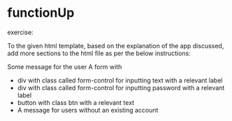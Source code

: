 # functionUp

exercise:

To the given html template, based on the explanation of the app discussed, add more sections to the html file as per the below instructions:

Some message for the user
A form with
- div with class called form-control for inputting text with a relevant label
- div with class called form-control for inputting password with a relevant label
- button with class btn with a relevant text
- A message for users without an existing account